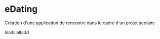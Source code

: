 # eDating
Création d'une application de rencontre dans le cadre d'un projet scolaire

blalbllalladd
